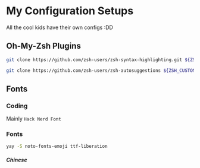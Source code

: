 # My Configuration Setups
All the cool kids have their own configs :DD

## Oh-My-Zsh Plugins

```bash
git clone https://github.com/zsh-users/zsh-syntax-highlighting.git ${ZSH_CUSTOM:-~/.oh-my-zsh/custom}/plugins/zsh-syntax-highlighting

git clone https://github.com/zsh-users/zsh-autosuggestions ${ZSH_CUSTOM:-~/.oh-my-zsh/custom}/plugins/zsh-autosuggestions
```



## Fonts

### Coding

Mainly `Hack Nerd Font`

### Fonts

```bash
yay -S noto-fonts-emoji ttf-liberation
```

##### Chinese

```bash

```

